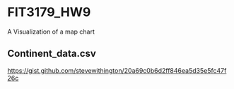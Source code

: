 # FIT3179_HW9
A Visualization of a map chart


## Continent_data.csv
https://gist.github.com/stevewithington/20a69c0b6d2ff846ea5d35e5fc47f26c
